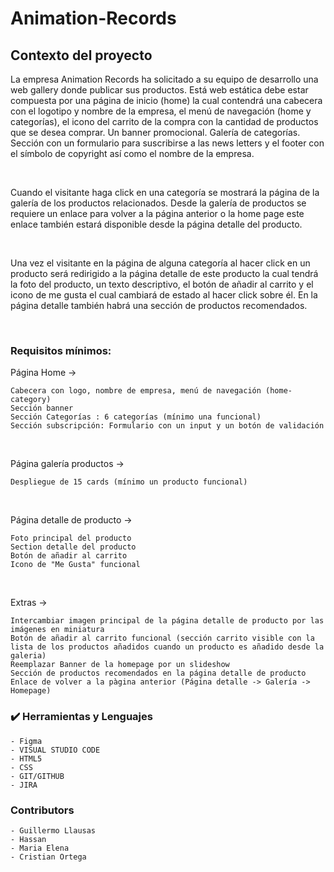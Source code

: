 # Animation-Records
## Contexto del proyecto

La empresa Animation Records ha solicitado a su equipo de desarrollo una web gallery donde publicar sus productos. Está web estática debe estar compuesta por una página de inicio (home) la cual contendrá una cabecera con el logotipo y nombre de la empresa, el menú de navegación (home y categorías), el icono del carrito de la compra con la cantidad de productos que se desea comprar. Un banner promocional. Galería de categorías. Sección con un formulario para suscribirse a las news letters y el footer con el símbolo de copyright así como el nombre de la empresa.

​

Cuando el visitante haga click en una categoría se mostrará la página de la galería de los productos relacionados. Desde la galería de productos se requiere un enlace para volver a la página anterior o la home page este enlace también estará disponible desde la página detalle del producto.

​

Una vez el visitante en la página de alguna categoría al hacer click en un producto será redirigido a la página detalle de este producto la cual tendrá la foto del producto, un texto descriptivo, el botón de añadir al carrito y el icono de me gusta el cual cambiará de estado al hacer click sobre él. En la página detalle también habrá una sección de productos recomendados.

​

### Requisitos mínimos:

Página Home ->

    Cabecera con logo, nombre de empresa, menú de navegación (home-category)
    Sección banner
    Sección Categorías : 6 categorías (mínimo una funcional)
    Sección subscripción: Formulario con un input y un botón de validación

​

Página galería productos ->

    Despliegue de 15 cards (mínimo un producto funcional)

​

Página detalle de producto ->

    Foto principal del producto
    Section detalle del producto
    Botón de añadir al carrito
    Icono de "Me Gusta" funcional

​

Extras ->

    Intercambiar imagen principal de la página detalle de producto por las imágenes en miniatura
    Botón de añadir al carrito funcional (sección carrito visible con la lista de los productos añadidos cuando un producto es añadido desde la galeria)
    Reemplazar Banner de la homepage por un slideshow
    Sección de productos recomendados en la página detalle de producto
    Enlace de volver a la pàgina anterior (Página detalle -> Galería -> Homepage)
    
### :heavy_check_mark: Herramientas y Lenguajes
    
    - Figma
    - VISUAL STUDIO CODE
    - HTML5
    - CSS
    - GIT/GITHUB
    - JIRA
    
### Contributors

    - Guillermo Llausas
    - Hassan
    - Maria Elena
    - Cristian Ortega
